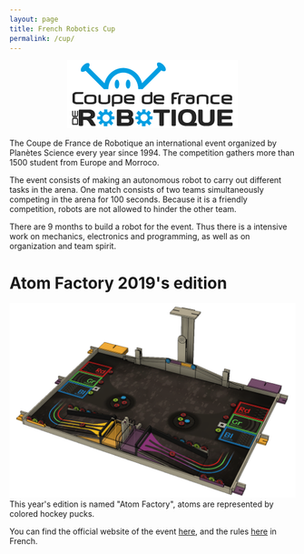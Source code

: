 ```yaml
---
layout: page
title: French Robotics Cup
permalink: /cup/
---
```

<center>
<img src="/images/CDR-LOGO.png" alt="CDR_Logo">
</center>

The Coupe de France de Robotique an international event organized by Planètes Science every year since 1994. The competition gathers more than 1500 student from Europe and Morroco.

The event consists of making an autonomous robot to carry out different tasks in the arena. One match consists of two teams simultaneously competing in the arena for 100 seconds. Because it is a friendly competition, robots are not allowed to hinder the other team.

There are 9 months to build a robot for the event. Thus there is a intensive work on mechanics, electronics and programming, as well as on organization and team spirit.

<h1>Atom Factory 2019's edition</h1>

<img src="/images/arena1.png" alt="Arena2019">
This year's edition is named "Atom Factory", atoms are represented by colored hockey pucks.

You can find the official website of the event [here](https://www.coupederobotique.fr/), and the rules [here](https://www.coupederobotique.fr/wp-content/uploads/Eurobot2019_Rules_Cup_OFFICIAL_FR.pdf) in French.
